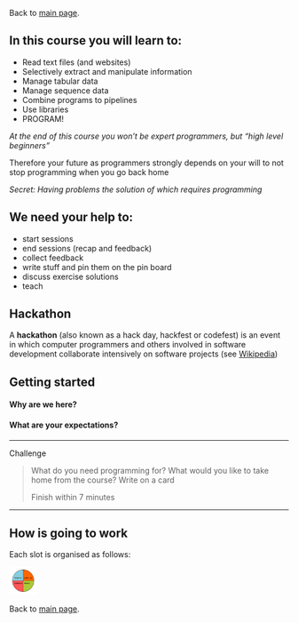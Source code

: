 Back to [main page](../index.md).

## In this course you will learn to:

+ Read text files (and websites)
+ Selectively extract and manipulate information
+ Manage tabular data
+ Manage sequence data
+ Combine programs to pipelines
+ Use libraries
+ PROGRAM!

*At the end of this course you won’t be expert programmers, but “high level beginners”*

Therefore your future as programmers strongly depends on your will to not stop programming when you go back home

*Secret: Having problems the solution of which requires programming*


## We need your help to:

+ start sessions
+ end sessions (recap and feedback)
+ collect feedback
+ write stuff and pin them on the pin board
+ discuss exercise solutions
+ teach

## Hackathon

A **hackathon** (also known as a hack day, hackfest or codefest) is an event in which computer programmers and others involved in software development collaborate intensively on software projects (see [Wikipedia](https://en.wikipedia.org/wiki/Hackathon))

## Getting started


####  Why are we here?
#### What are your expectations?



---
Challenge

> What do you need programming for?
> What would you like to take home from the course?
>Write on a card
>
>Finish within 7 minutes
>
---



## How is going to work

<!--- <img src="img/Timetable.png" alt="slot" style="width: 100px;"/> --->

Each slot is organised as follows:

<img src="img/slot.png" alt="slot" style="width: 50px;"/>

Back to [main page](../index.md).
